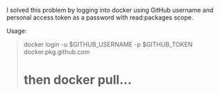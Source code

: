 I solved this problem by logging into docker using GitHub username and personal access token as a password with read:packages scope.

Usage:

> docker login -u $GITHUB_USERNAME -p $GITHUB_TOKEN docker.pkg.github.com
> # then docker pull...
